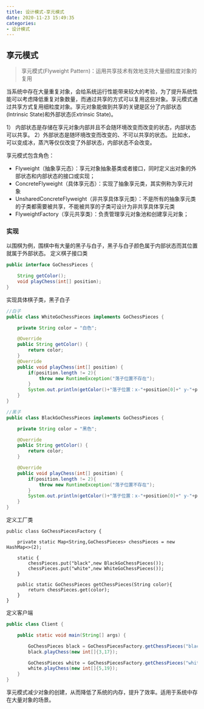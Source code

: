 ```yaml
---
title: 设计模式-享元模式
date: 2020-11-23 15:49:35
categories: 
- 设计模式
---
```


## 享元模式
> 享元模式(Flyweight Pattern)：运用共享技术有效地支持大量细粒度对象的复用

当系统中存在大量重复对象，会给系统运行性能带来较大的考验，为了提升系统性能可以考虑降低重复对象数量，而通过共享的方式可以复用这些对象。享元模式通过共享方式复用细粒度对象。享元对象能做到共享的关键是区分了内部状态(Intrinsic State)和外部状态(Extrinsic State)。

1） 内部状态是存储在享元对象内部并且不会随环境改变而改变的状态，内部状态可以共享。
2）外部状态是随环境改变而改变的、不可以共享的状态。
比如水，可以变成冰，蒸汽等仅仅改变了外部状态，内部状态不会改变。

享元模式包含角色：
- Flyweight（抽象享元态）：享元对象抽象基类或者接口，同时定义出对象的外部状态和内部状态的接口或实现；
- ConcreteFlyweight（具体享元态）：实现了抽象享元类，其实例称为享元对象
- UnsharedConcreteFlyweight（非共享具体享元类）：不是所有的抽象享元类的子类都需要被共享，不能被共享的子类可设计为非共享具体享元类
- FlyweightFactory（享元共享类）：负责管理享元对象池和创建享元对象；

<!--more-->
### 实现
以围棋为例，围棋中有大量的黑子与白子，黑子与白子颜色属于内部状态而其位置就属于外部状态。
定义棋子接口类
```java
public interface GoChessPieces {

    String getColor();
    void playChess(int[] position);
}
```

实现具体棋子类，黑子白子
```java
//白子
public class WhiteGoChessPieces implements GoChessPieces {

    private String color = "白色";

    @Override
    public String getColor() {
        return color;
    }
    @Override
    public void playChess(int[] position) {
        if(position.length != 2){
            throw new RuntimeException("落子位置不存在");
        }
        System.out.println(getColor()+"落子位置：x-"+position[0]+" y-"+position[1]);
    }
}

//黑子
public class BlackGoChessPieces implements GoChessPieces {

    private String color = "黑色";

    @Override
    public String getColor() {
        return color;
    }

    @Override
    public void playChess(int[] position) {
        if(position.length != 2){
            throw new RuntimeException("落子位置不存在");
        }
        System.out.println(getColor()+"落子位置：x-"+position[0]+" y-"+position[1]);
    }
}
```

定义工厂类
```
public class GoChessPiecesFactory {

    private static Map<String,GoChessPieces> chessPieces = new HashMap<>(2);

    static {
        chessPieces.put("black",new BlackGoChessPieces());
        chessPieces.put("white",new WhiteGoChessPieces());
    }

    public static GoChessPieces getChessPieces(String color){
        return chessPieces.get(color);
    }
}
```

定义客户端
```java
public class Client {

    public static void main(String[] args) {

        GoChessPieces black = GoChessPiecesFactory.getChessPieces("black");
        black.playChess(new int[]{3,17});

        GoChessPieces white = GoChessPiecesFactory.getChessPieces("white");
        white.playChess(new int[]{5,19});
    }
}
```

享元模式减少对象的创建，从而降低了系统的内存，提升了效率。适用于系统中存在大量对象的场景。


